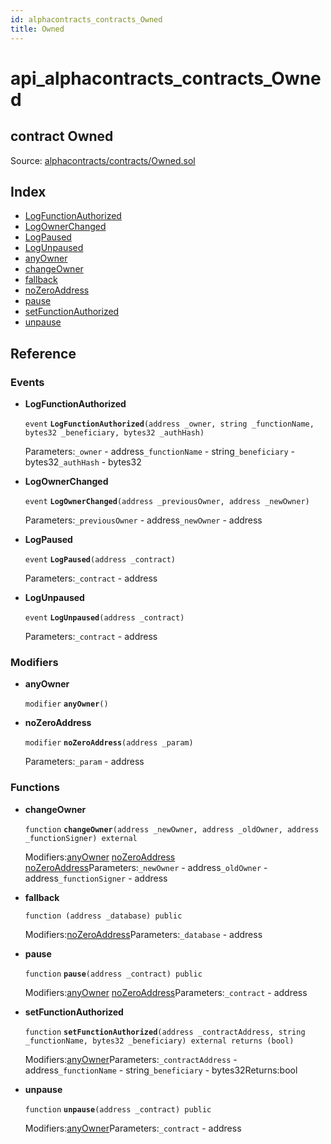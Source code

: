 ```yaml
---
id: alphacontracts_contracts_Owned
title: Owned
---
```


# api\_alphacontracts\_contracts\_Owned

## contract Owned

Source: [alphacontracts/contracts/Owned.sol](https://github.com/MyBitFoundation/MyBit-Network.tech//blob/v0.0.0/contracts/alphacontracts/contracts/Owned.sol)

## Index

* [LogFunctionAuthorized](https://github.com/MyBitFoundation/MyBit-Network.tech/tree/9bb35f4e2608f44c29e1b398fa64e00a295d0ed2/docgen/docs/alphacontracts_contracts_Owned.html#LogFunctionAuthorized)
* [LogOwnerChanged](https://github.com/MyBitFoundation/MyBit-Network.tech/tree/9bb35f4e2608f44c29e1b398fa64e00a295d0ed2/docgen/docs/alphacontracts_contracts_Owned.html#LogOwnerChanged)
* [LogPaused](https://github.com/MyBitFoundation/MyBit-Network.tech/tree/9bb35f4e2608f44c29e1b398fa64e00a295d0ed2/docgen/docs/alphacontracts_contracts_Owned.html#LogPaused)
* [LogUnpaused](https://github.com/MyBitFoundation/MyBit-Network.tech/tree/9bb35f4e2608f44c29e1b398fa64e00a295d0ed2/docgen/docs/alphacontracts_contracts_Owned.html#LogUnpaused)
* [anyOwner](https://github.com/MyBitFoundation/MyBit-Network.tech/tree/9bb35f4e2608f44c29e1b398fa64e00a295d0ed2/docgen/docs/alphacontracts_contracts_Owned.html#anyOwner)
* [changeOwner](https://github.com/MyBitFoundation/MyBit-Network.tech/tree/9bb35f4e2608f44c29e1b398fa64e00a295d0ed2/docgen/docs/alphacontracts_contracts_Owned.html#changeOwner)
* [fallback](https://github.com/MyBitFoundation/MyBit-Network.tech/tree/9bb35f4e2608f44c29e1b398fa64e00a295d0ed2/docgen/docs/alphacontracts_contracts_Owned.html)
* [noZeroAddress](https://github.com/MyBitFoundation/MyBit-Network.tech/tree/9bb35f4e2608f44c29e1b398fa64e00a295d0ed2/docgen/docs/alphacontracts_contracts_Owned.html#noZeroAddress)
* [pause](https://github.com/MyBitFoundation/MyBit-Network.tech/tree/9bb35f4e2608f44c29e1b398fa64e00a295d0ed2/docgen/docs/alphacontracts_contracts_Owned.html#pause)
* [setFunctionAuthorized](https://github.com/MyBitFoundation/MyBit-Network.tech/tree/9bb35f4e2608f44c29e1b398fa64e00a295d0ed2/docgen/docs/alphacontracts_contracts_Owned.html#setFunctionAuthorized)
* [unpause](https://github.com/MyBitFoundation/MyBit-Network.tech/tree/9bb35f4e2608f44c29e1b398fa64e00a295d0ed2/docgen/docs/alphacontracts_contracts_Owned.html#unpause)

## Reference

### Events

* **LogFunctionAuthorized**

  `event` **`LogFunctionAuthorized`**`(address _owner, string _functionName, bytes32 _beneficiary, bytes32 _authHash)`

  Parameters:`_owner` - address`_functionName` - string`_beneficiary` - bytes32`_authHash` - bytes32

* **LogOwnerChanged**

  `event` **`LogOwnerChanged`**`(address _previousOwner, address _newOwner)`

  Parameters:`_previousOwner` - address`_newOwner` - address

* **LogPaused**

  `event` **`LogPaused`**`(address _contract)`

  Parameters:`_contract` - address

* **LogUnpaused**

  `event` **`LogUnpaused`**`(address _contract)`

  Parameters:`_contract` - address

### Modifiers

* **anyOwner**

  `modifier` **`anyOwner`**`()`

* **noZeroAddress**

  `modifier` **`noZeroAddress`**`(address _param)`

  Parameters:`_param` - address

### Functions

* **changeOwner**

  `function` **`changeOwner`**`(address _newOwner, address _oldOwner, address _functionSigner) external`

  Modifiers:[anyOwner](https://github.com/MyBitFoundation/MyBit-Network.tech/tree/9bb35f4e2608f44c29e1b398fa64e00a295d0ed2/docgen/docs/alphacontracts_contracts_Owned.html#anyOwner) [noZeroAddress](https://github.com/MyBitFoundation/MyBit-Network.tech/tree/9bb35f4e2608f44c29e1b398fa64e00a295d0ed2/docgen/docs/alphacontracts_contracts_Owned.html#noZeroAddress) [noZeroAddress](https://github.com/MyBitFoundation/MyBit-Network.tech/tree/9bb35f4e2608f44c29e1b398fa64e00a295d0ed2/docgen/docs/alphacontracts_contracts_Owned.html#noZeroAddress)Parameters:`_newOwner` - address`_oldOwner` - address`_functionSigner` - address

* **fallback**

  `function (address _database) public`

  Modifiers:[noZeroAddress](https://github.com/MyBitFoundation/MyBit-Network.tech/tree/9bb35f4e2608f44c29e1b398fa64e00a295d0ed2/docgen/docs/alphacontracts_contracts_Owned.html#noZeroAddress)Parameters:`_database` - address

* **pause**

  `function` **`pause`**`(address _contract) public`

  Modifiers:[anyOwner](https://github.com/MyBitFoundation/MyBit-Network.tech/tree/9bb35f4e2608f44c29e1b398fa64e00a295d0ed2/docgen/docs/alphacontracts_contracts_Owned.html#anyOwner) [noZeroAddress](https://github.com/MyBitFoundation/MyBit-Network.tech/tree/9bb35f4e2608f44c29e1b398fa64e00a295d0ed2/docgen/docs/alphacontracts_contracts_Owned.html#noZeroAddress)Parameters:`_contract` - address

* **setFunctionAuthorized**

  `function` **`setFunctionAuthorized`**`(address _contractAddress, string _functionName, bytes32 _beneficiary) external returns (bool)`

  Modifiers:[anyOwner](https://github.com/MyBitFoundation/MyBit-Network.tech/tree/9bb35f4e2608f44c29e1b398fa64e00a295d0ed2/docgen/docs/alphacontracts_contracts_Owned.html#anyOwner)Parameters:`_contractAddress` - address`_functionName` - string`_beneficiary` - bytes32Returns:bool

* **unpause**

  `function` **`unpause`**`(address _contract) public`

  Modifiers:[anyOwner](https://github.com/MyBitFoundation/MyBit-Network.tech/tree/9bb35f4e2608f44c29e1b398fa64e00a295d0ed2/docgen/docs/alphacontracts_contracts_Owned.html#anyOwner)Parameters:`_contract` - address

